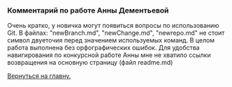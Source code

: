 ### Комментарий по работе Анны Дементьевой
Очень кратко, у новичка могут появиться вопросы по использованию Git.
В файлах: "newBranch.md",  "newChange.md", "newrepo.md" не стоит символ двуеточия перед значением используемых команд.
В целом работа выполнена без орфографических ошибок.
Для удобства навигирования по конкурсной работе Анны мне не хватило ссылки возвращения на основную страницу (файл readme.md) 

[Вернуться на главну.](Reviews_for_TW.md "Возврат на основную страницу") 